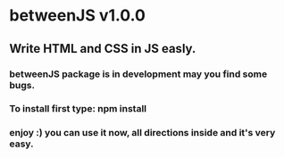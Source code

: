 ﻿# betweenJS v1.0.0
 ## Write HTML and CSS in JS easly.
### betweenJS package is in development may you find some bugs.

### To install first type: npm install
### enjoy :) you can use it now, all directions inside and it's very easy.
